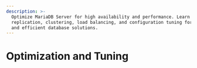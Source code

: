 ```yaml
---
description: >-
  Optimize MariaDB Server for high availability and performance. Learn about
  replication, clustering, load balancing, and configuration tuning for robust
  and efficient database solutions.
---
```


# Optimization and Tuning

